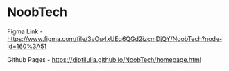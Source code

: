 # NoobTech

Figma Link - https://www.figma.com/file/3vOu4xUEq6QGd2izcmDjQY/NoobTech?node-id=160%3A51

Github Pages - https://diptilulla.github.io/NoobTech/homepage.html

